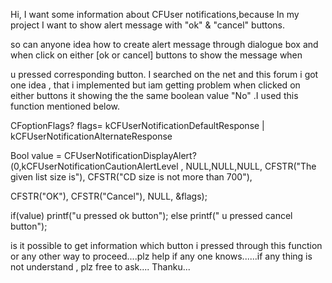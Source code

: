 Hi, I want some information about CFUser notifications,because In my project I want to show alert message with "ok" & "cancel" buttons.

so can anyone idea how to create alert message through dialogue box and when click on either [ok or cancel] buttons to show the message when

u pressed corresponding button. I searched on the net and this forum i got one idea , that i implemented but iam getting problem when clicked on either buttons it showing the the same boolean value "No" .I used this function mentioned below.

CFoptionFlags? flags= kCFUserNotificationDefaultResponse | kCFUserNotificationAlternateResponse

Bool value = CFUserNotificationDisplayAlert?(0,kCFUserNotificationCautionAlertLevel , NULL,NULL,NULL, CFSTR("The given list size is"), CFSTR("CD size is not more than 700"),

CFSTR("OK"), CFSTR("Cancel"), NULL, &flags);

if(value) printf("u pressed ok button"); else printf(" u pressed cancel button");

is it possible to get information which button i pressed through this function or any other way to proceed....plz help if any one knows......if any thing is not understand , plz free to ask.... Thanku...
